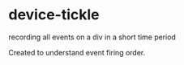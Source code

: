 device-tickle
=============

recording all events on a div in a short time period 

Created to understand event firing order.
